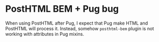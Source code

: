 # PostHTML BEM + Pug bug

When using PostHTML after Pug, I expect that Pug make HTML and PostHTML will process it. Instead, somehow `posthtml-bem` plugin is not working with attributes in Pug mixins.
